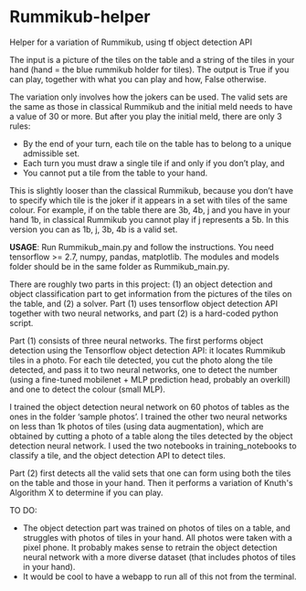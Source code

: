 # Rummikub-helper
Helper for a variation of Rummikub, using tf object detection API

The input is a picture of the tiles on the table and a string of the tiles in your hand (hand = the blue rummikub holder for tiles). The output is True if you can play, together with what you can play and how, False otherwise.

The variation only involves how the jokers can be used. The valid sets are the same as those in classical Rummikub and the initial meld needs to have a value of 30 or more. But after you play the initial meld, there are only 3 rules:
- By the end of your turn, each tile on the table has to belong to a unique admissible set.
- Each turn you must draw a single tile if and only if you don’t play, and
- You cannot put a tile from the table to your hand.

This is slightly looser than the classical Rummikub, because you don’t have to specify which tile is the joker if it appears in a set with tiles of the same colour. For example, if on the table there are 3b, 4b, j and you have in your hand 1b, in classical Rummikub you cannot play if j represents a 5b. In this version you can as 1b, j, 3b, 4b is a valid set.

**USAGE**: Run Rummikub_main.py and follow the instructions. You need tensorflow >= 2.7, numpy, pandas, matplotlib. The modules and models folder should be in the same folder as Rummikub_main.py.

There are roughly two parts in this project: (1) an object detection and object classification part to get information from the pictures of the tiles on the table, and (2) a solver. Part (1) uses tensorflow object detection API together with two neural networks, and part (2) is a hard-coded python script. 

Part (1) consists of three neural networks. The first performs object detection using the Tensorflow object detection API: it locates Rummikub tiles in a photo. For each tile detected, you cut the photo along the tile detected, and pass it to two neural networks, one to detect the number (using a fine-tuned mobilenet + MLP prediction head, probably an overkill) and one to detect the colour (small MLP).

I trained the object detection neural network on 60 photos of tables as the ones in the folder ‘sample photos’. I trained the other two neural networks on less than 1k photos of tiles (using data augmentation), which are obtained by cutting a photo of a table along the tiles detected by the object detection neural network. I used the two notebooks in training_notebooks to classify a tile, and the object detection API to detect tiles.

Part (2) first detects all the valid sets that one can form using both the tiles on the table and those in your hand. Then it performs a variation of Knuth's Algorithm X to determine if you can play.

TO DO:
- The object detection part was trained on photos of tiles on a table, and struggles with photos of tiles in your hand. All photos were taken with a pixel phone. It probably makes sense to retrain the object detection neural network with a more diverse dataset (that includes photos of tiles in your hand).
- It would be cool to have a webapp to run all of this not from the terminal.
